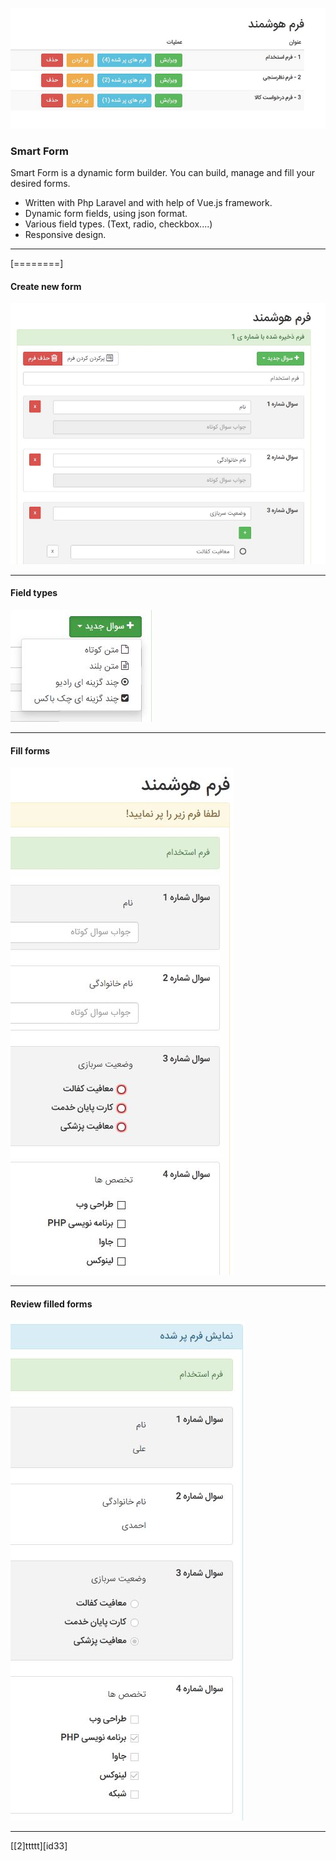 ![](https://raw.githubusercontent.com/asefsoft/smart-form/master/sample/snapshots/snap1.JPG)
### Smart Form
Smart Form is a dynamic form builder. You can build, manage and fill your desired forms.
- Written with Php Laravel and with help of Vue.js framework.
- Dynamic form fields, using json format.
- Various field types. (Text, radio, checkbox....)
- Responsive design.

------------
[========]


#### Create new form
![](https://raw.githubusercontent.com/asefsoft/smart-form/master/sample/snapshots/snap2.JPG)


------------

#### Field types
![](https://raw.githubusercontent.com/asefsoft/smart-form/master/sample/snapshots/snap3.JPG)

------------


#### Fill forms
![](https://raw.githubusercontent.com/asefsoft/smart-form/master/sample/snapshots/snap5.JPG)

------------


#### Review filled forms
![](https://raw.githubusercontent.com/asefsoft/smart-form/master/sample/snapshots/snap4.JPG)


------------

[[2]ttttt][id33]
